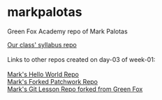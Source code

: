 # markpalotas
Green Fox Academy repo of Mark Palotas <br/>

[Our class' syllabus repo](https://github.com/green-fox-academy/seadog-syllabus "Seadog Syllabus")
<br/>
<br/>
Links to other repos created on day-03 of week-01: <br/>
<br/>
[Mark's Hello World Repo](https://github.com/markpalotas/hello-world) <br/>
[Mark's Forked Patchwork Repo](https://github.com/markpalotas/patchwork) <br/>
[Mark's Git Lesson Repo forked from Green Fox](https://github.com/markpalotas/git-lesson-repository)
